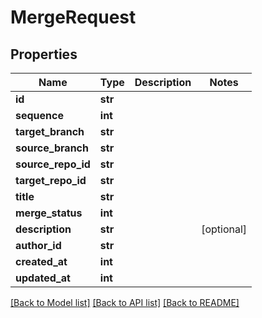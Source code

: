 # MergeRequest

## Properties
Name | Type | Description | Notes
------------ | ------------- | ------------- | -------------
**id** | **str** |  | 
**sequence** | **int** |  | 
**target_branch** | **str** |  | 
**source_branch** | **str** |  | 
**source_repo_id** | **str** |  | 
**target_repo_id** | **str** |  | 
**title** | **str** |  | 
**merge_status** | **int** |  | 
**description** | **str** |  | [optional] 
**author_id** | **str** |  | 
**created_at** | **int** |  | 
**updated_at** | **int** |  | 

[[Back to Model list]](../README.md#documentation-for-models) [[Back to API list]](../README.md#documentation-for-api-endpoints) [[Back to README]](../README.md)

